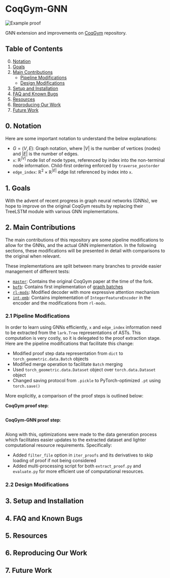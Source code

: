 # CoqGym-GNN

![Example proof](images/example_proof.jpg)

GNN extension and improvements on [CoqGym](https://github.com/princeton-vl/CoqGym) repository.


## Table of Contents

0. [Notation](#0-notation)
1. [Goals](#1-goals)
2. [Main Contributions](#2-main-contributions)
    - [Pipeline Modifications](#21-pipeline-modifications)
    - [Design Modifications](#22-design-modifications)
4. [Setup and Installation](#3-setup-and-installation)
3. [FAQ and Known Bugs](#4-faq-and-known-bugs)
5. [Resources](#5-resources)
6. [Reproducing Our Work](#6-reproducing-our-work)
7. [Future Work](#7-future-work)


## 0. Notation

Here are some important notation to understand the below explanations:

- $G = (V, E)$: Graph notation, where $|V|$ is the number of vertices (nodes) and $|E|$ is the number of edges.
- `x`: $\mathbb{R} ^{|V|}$ node list of node types, referenced by index into the non-terminal node information. Child-first ordering enforced by `traverse_postorder`
- `edge_index`: $\mathbb{R} ^ 2 \times \mathbb{R}^{|E|}$ edge list referenced by index into `x`.

## 1. Goals

With the advent of recent progress in graph neural networks (GNNs), we hope to improve on the original CoqGym results by replacing their TreeLSTM module with various GNN implementations.

## 2. Main Contributions

The main contributions of this repository are some pipeline modifications to allow for the GNNs, and the actual GNN implementation. In the following sections, these modifications will be presented in detail with comparisons to the original when relevant.

These implementations are split between many branches to provide easier management of different tests:
- [`master`](https://github.com/danjenson/CoqGym-GNN/tree/master): Contains the original CoqGym paper at the time of the fork.
- [`bofb`](https://github.com/danjenson/CoqGym-GNN/tree/bofb): Contains first implementation of [graph batches](#21-pipeline-modifications)
- [`rl-mods`](https://github.com/danjenson/CoqGym-GNN/tree/rl-mods): Modified decoder with more expressive attention mechanism
- [`int-emb`](https://github.com/danjenson/CoqGym-GNN/tree/int-emb): Contains implementation of `IntegerFeatureEncoder` in the encoder and the modifications from `rl-mods`.

### 2.1 Pipeline Modifications

In order to learn using GNNs efficiently, `x` and `edge_index` information need to be extracted from the `lark.Tree` representations of ASTs. This computation is very costly, so it is delegated to the proof extraction stage. Here are the pipeline modifications that facilitate this change:

- Modified proof step data representation from `dict` to `torch_geometric.data.Batch` objects
- Modified merge operation to facilitate `Batch` merging
- Used `torch_geometric.data.Dataset` object over `torch.data.Dataset` object
- Changed saving protocol from `.pickle` to PyTorch-optimized `.pt` using `torch.save()`

More explicitly, a comparison of the proof steps is outlined below:

**CoqGym proof step**:
```json

```

**CoqGym-GNN proof step**:
```json
```

Along with this, optimizations were made to the data generation process which facilitates easier updates to the extracted dataset and lighter computational resource requirements. Specifically:

- Added `filter_file` option in `iter_proofs` and its derivatives to skip loading of proof if not being considered
- Added multi-processing script for both `extract_proof.py` and `evaluate.py` for more efficient use of computational resources.

### 2.2 Design Modifications





## 3. Setup and Installation


## 4. FAQ and Known Bugs



## 5. Resources

<!-- Add resources on pre-built data and  -->

## 6. Reproducing Our Work


## 7. Future Work